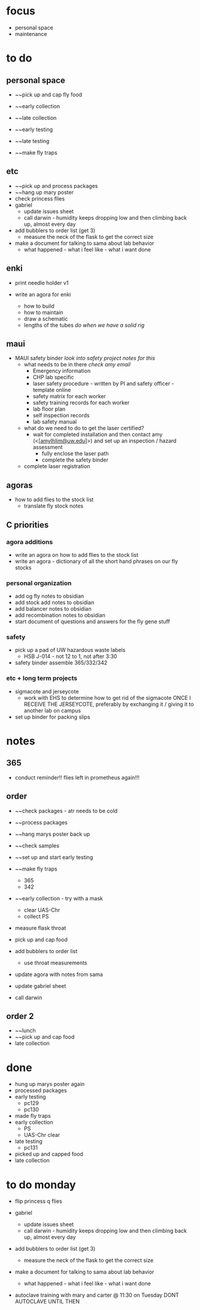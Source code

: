 # focus
- personal space
- maintenance
# to do
## personal space
- ~~pick up and cap fly food

- ~~early collection
- ~~late collection

- ~~early testing
- ~~late testing

- ~~make fly traps

## etc
- ~~pick up and process packages
- ~~hang up mary poster
- check princess flies
- gabriel
	- update issues sheet
	- call darwin - humidity keeps dropping low and then climbing back up, almost every day
- add bubblers to order list (get 3) 
	- measure the neck of the flask to get the correct size
- make a document for talking to sama about lab behavior
	- what happened - what i feel like - what i want done

## enki
- print needle holder v1

- write an agora for enki
	- how to build 
	- how to maintain
	- draw a schematic
	- lengths of the tubes *do when we have a solid rig*

## maui
- MAUI safety binder *look into safety project notes for this*
	- what needs to be in there *check amy email*
		- Emergency information
		- CHP lab specific
		- laser safety procedure - written by PI and safety officer - template online
		- safety matrix for each worker
		- safety training records for each worker
		- lab floor plan
		- self inspection records
		- lab safety manual
	- what do we need to do to get the laser certified?
		- wait for completed installation and then contact amy (<[amylhlim@uw.edu]>) and set up an inspection / hazard assessment 
			- fully enclose the laser path
			- complete the safety binder
	- complete laser registration
## agoras
- how to add flies to the stock list
	- translate fly stock notes
## C priorities 
### agora additions
- write an agora on how to add flies to the stock list
- write an agora - dictionary of all the short hand phrases on our fly stocks
### personal organization
- add og fly notes to obsidian
- add stock add notes to obsidian
- add balancer notes to obsidian
- add recombination notes to obsidian
- start document of questions and answers for the fly gene stuff
### safety
- pick up a pad of UW hazardous waste labels 
	- HSB J-014 - not 12 to 1, not after 3:30
- safety binder assemble 365/332/342
### etc + long term projects
- sigmacote and jerseycote
	- work with EHS to determine how to get rid of the sigmacote ONCE I RECEIVE THE JERSEYCOTE, preferably by exchanging it / giving it to another lab on campus
- set up binder for packing slips

# notes

## 365
- conduct reminder!! flies left in prometheus again!!!
## order
- ~~check packages - atr needs to be cold
- ~~process packages
- ~~hang marys poster back up
- ~~check samples
- ~~set up and start early testing
- ~~make fly traps 
	- 365
	- 342
- ~~early collection - try with a mask
	- clear UAS-Chr
	- collect PS
- measure flask throat

- pick up and cap food

- add bubblers to order list
	- use throat measurements
- update agora with notes from sama
- update gabriel sheet
- call darwin

## order 2
- ~~lunch
- ~~pick up and cap food
- late collection
# done
- hung up marys poster again
- processed packages
- early testing
	- pc129
	- pc130
- made fly traps
- early collection
	- PS
	- UAS-Chr clear
- late testing
	- pc131
- picked up and capped food
- late collection
# to do monday
- flip princess q flies
- gabriel
	- update issues sheet
	- call darwin - humidity keeps dropping low and then climbing back up, almost every day
- add bubblers to order list (get 3) 
	- measure the neck of the flask to get the correct size
- make a document for talking to sama about lab behavior
	- what happened - what i feel like - what i want done


- autoclave training with mary and carter @ 11:30 on Tuesday DONT AUTOCLAVE UNTIL THEN